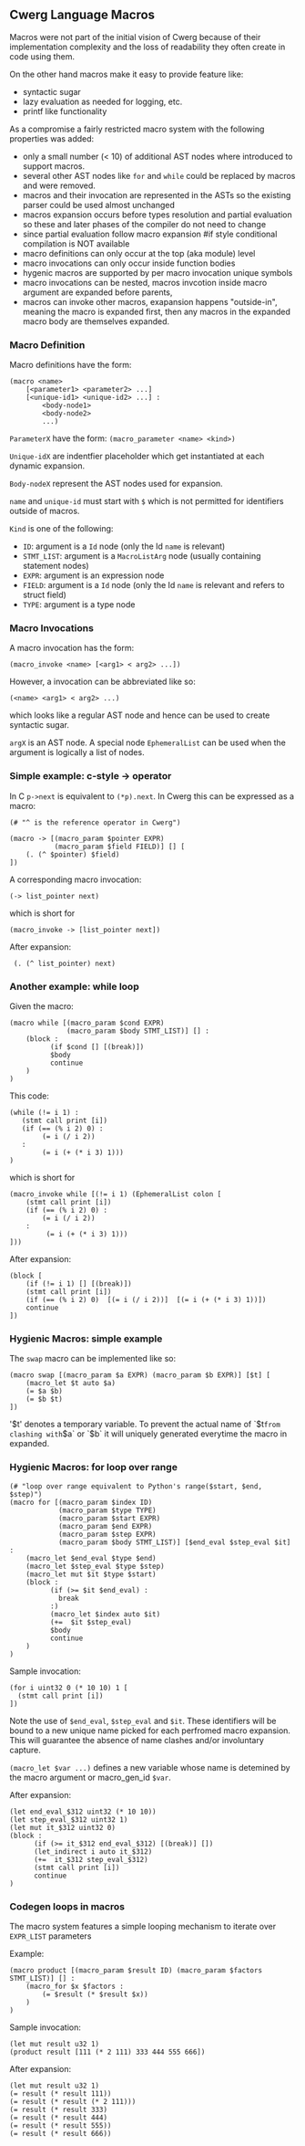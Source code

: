 ## Cwerg Language Macros

Macros were not part of the initial vision of Cwerg because of their 
implementation complexity and the loss of readability they often 
create in code using them.

On the other hand macros make it easy to provide feature like:
* syntactic sugar
* lazy evaluation as needed for logging, etc.
* printf like functionality

As a compromise a fairly restricted macro system with the following properties was added:

* only a small number (< 10) of additional AST nodes where introduced to support macros.
* several other AST nodes like `for` and `while` could be replaced by macros and were removed.
* macros and their invocation are represented in the ASTs so the existing parser could be used
  almost unchanged
* macros expansion occurs before types resolution and partial evaluation so these and later phases
  of the compiler do not need to change
* since partial evaluation follow macro expansion #if style conditional compilation is NOT available
* macro definitions can only occur at the top (aka module) level
* macro invocations can only occur inside function bodies
* hygenic macros are supported by per macro invocation unique symbols
* macro invocations can be nested, macros invcotion inside macro argument are expanded before parents, 
* macros can invoke other macros, exapansion happens "outside-in", meaning the macro is expanded
  first, then any macros in the expanded macro body are themselves expanded.

### Macro Definition

Macro definitions have the form: 

```
(macro <name> 
    [<parameter1> <parameter2> ...] 
    [<unique-id1> <unique-id2> ...] :
        <body-node1> 
        <body-node2>
        ...)
```
`ParameterX` have the form: `(macro_parameter <name> <kind>)`

`Unique-idX` are indentfier placeholder which get instantiated at each dynamic expansion.

`Body-nodeX` represent the AST nodes used for expansion.

`name` and `unique-id` must start with `$` which is not permitted for identifiers outside of macros.

`Kind` is one of the following:
* `ID`: argument is a `Id` node (only the Id `name` is relevant)
* `STMT_LIST`: argument is a `MacroListArg` node (usually containing statement nodes)
* `EXPR`:  argument is an expression node
* `FIELD`:  argument is a `Id` node (only the Id `name` is relevant and refers to struct field)
* `TYPE`:  argument is a type node

### Macro Invocations


A macro invocation has the form:
```
(macro_invoke <name> [<arg1> < arg2> ...])
```

However, a invocation can be abbreviated like so:
```
(<name> <arg1> < arg2> ...)
```

which looks like a regular AST node and hence can be used
to create syntactic sugar.

`argX` is an AST node. A special node `EphemeralList` 
can be used when the argument is logically a list of nodes.

### Simple example: c-style -> operator

In C `p->next` is equivalent to `(*p).next`.
In Cwerg this can be expressed as a macro:

```
(# "^ is the reference operator in Cwerg")

(macro -> [(macro_param $pointer EXPR) 
           (macro_param $field FIELD)] [] [
    (. (^ $pointer) $field)
])
```

A corresponding macro invocation:

```
(-> list_pointer next)
```

which is short for

```
(macro_invoke -> [list_pointer next])
```

After expansion:

```
 (. (^ list_pointer) next)
```


### Another example: while loop

Given the macro:

```
(macro while [(macro_param $cond EXPR) 
              (macro_param $body STMT_LIST)] [] :
    (block :
          (if $cond [] [(break)])
          $body
          continue
    )
)   
```

This code:
```
(while (!= i 1) :
   (stmt call print [i])
   (if (== (% i 2) 0) :
        (= i (/ i 2)) 
   :
        (= i (+ (* i 3) 1)))
)
```

which is short for
```
(macro_invoke while [(!= i 1) (EphemeralList colon [
    (stmt call print [i])
    (if (== (% i 2) 0) :
        (= i (/ i 2))
    :  
         (= i (+ (* i 3) 1)))
]))
```

After expansion:
```
(block [
    (if (!= i 1) [] [(break)])
    (stmt call print [i])
    (if (== (% i 2) 0)  [(= i (/ i 2))]  [(= i (+ (* i 3) 1))])
    continue
])

```
### Hygienic Macros: simple example

The `swap` macro can be implemented like so:
```
(macro swap [(macro_param $a EXPR) (macro_param $b EXPR)] [$t] [
    (macro_let $t auto $a)
    (= $a $b)
    (= $b $t)
])
```

'$t' denotes a temporary variable. To prevent the actual
name of `$t` from clashing with `$a` or `$b` it will uniquely generated everytime the 
macro in expanded.


### Hygienic Macros: for loop over range

```
(# "loop over range equivalent to Python's range($start, $end, $step)")
(macro for [(macro_param $index ID) 
            (macro_param $type TYPE) 
            (macro_param $start EXPR) 
            (macro_param $end EXPR) 
            (macro_param $step EXPR) 
            (macro_param $body STMT_LIST)] [$end_eval $step_eval $it] :
    (macro_let $end_eval $type $end)
    (macro_let $step_eval $type $step)
    (macro_let mut $it $type $start)
    (block :
          (if (>= $it $end_eval) : 
            break 
          :)
          (macro_let $index auto $it)
          (+=  $it $step_eval)
          $body
          continue
    )
)
```

Sample invocation:
```
(for i uint32 0 (* 10 10) 1 [
  (stmt call print [i])
])
```

Note the use of `$end_eval`,  `$step_eval` and `$it`.
These identifiers will be bound to a new unique name
picked for each perfromed macro expansion. 
This will guarantee the absence of name clashes and/or involuntary capture.

`(macro_let $var ...)` defines a new variable whose name
is detemined by the macro argument or macro_gen_id `$var`. 

After expansion:
```
(let end_eval_$312 uint32 (* 10 10))
(let step_eval_$312 uint32 1)
(let mut it_$312 uint32 0)
(block :
      (if (>= it_$312 end_eval_$312) [(break)] [])
      (let_indirect i auto it_$312)
      (+=  it_$312 step_eval_$312)
      (stmt call print [i])
      continue
)
```


### Codegen loops in macros

The macro system features a simple looping mechanism to iterate over
`EXPR_LIST` parameters

Example:
```
(macro product [(macro_param $result ID) (macro_param $factors STMT_LIST)] [] :
    (macro_for $x $factors :
        (= $result (* $result $x))
    )
)

```

Sample invocation:

```
(let mut result u32 1)
(product result [111 (* 2 111) 333 444 555 666])
```


After expansion:
```
(let mut result u32 1)
(= result (* result 111))
(= result (* result (* 2 111)))
(= result (* result 333)
(= result (* result 444)
(= result (* result 555))
(= result (* result 666))
```
